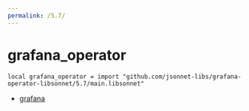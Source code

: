 ```yaml
---
permalink: /5.7/
---
```


# grafana_operator

```jsonnet
local grafana_operator = import "github.com/jsonnet-libs/grafana-operator-libsonnet/5.7/main.libsonnet"
```



* [grafana](grafana/index.md)